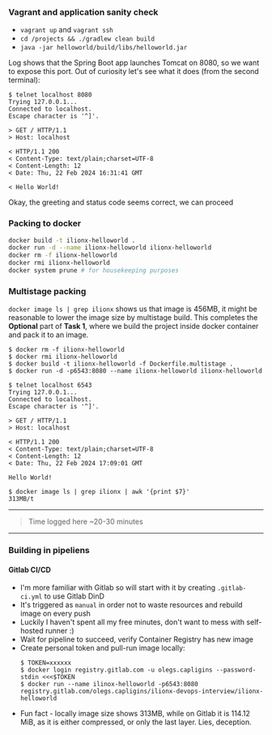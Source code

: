 ### Vagrant and application sanity check

- `vagrant up` and `vagrant ssh`
- `cd /projects && ./gradlew clean build`
- `java -jar helloworld/build/libs/helloworld.jar`

Log shows that the Spring Boot app launches Tomcat on 8080, so we want to expose this port. Out of curiosity let's see what it does (from the second terminal):

```
$ telnet localhost 8080
Trying 127.0.0.1...
Connected to localhost.
Escape character is '^]'.

> GET / HTTP/1.1
> Host: localhost

< HTTP/1.1 200 
< Content-Type: text/plain;charset=UTF-8
< Content-Length: 12
< Date: Thu, 22 Feb 2024 16:31:41 GMT

< Hello World!
```

Okay, the greeting and status code seems correct, we can proceed

### Packing to docker

```bash
docker build -t ilionx-helloworld .
docker run -d --name ilionx-helloworld ilionx-helloworld
docker rm -f ilionx-helloworld
docker rmi ilionx-helloworld
docker system prune # for housekeeping purposes 
```

### Multistage packing

`docker image ls | grep ilionx` shows us that image is 456MB, it might be reasonable to lower the image size by multistage build. This completes the **Optional** part of **Task 1**, where we build the project inside docker container and pack it to an image. 

```
$ docker rm -f ilionx-helloworld
$ docker rmi ilionx-helloworld
$ docker build -t ilionx-helloworld -f Dockerfile.multistage .
$ docker run -d -p6543:8080 --name ilionx-helloworld ilionx-helloworld

$ telnet localhost 6543
Trying 127.0.0.1...
Connected to localhost.
Escape character is '^]'.

> GET / HTTP/1.1
> Host: localhost

< HTTP/1.1 200 
< Content-Type: text/plain;charset=UTF-8
< Content-Length: 12
< Date: Thu, 22 Feb 2024 17:09:01 GMT

Hello World!

$ docker image ls | grep ilionx | awk '{print $7}'
313MB/t 
```

----

> Time logged here ~20-30 minutes

----

### Building in pipeliens

#### Gitlab CI/CD

- I'm more familiar with Gitlab so will start with it by creating `.gitlab-ci.yml` to use Gitlab DinD
- It's triggered as `manual` in order not to waste resources and rebuild image on every push
- Luckily I haven't spent all my free minutes, don't want to mess with self-hosted runner :)
- Wait for pipeline to succeed, verify Container Registry has new image
- Create personal token and pull-run image locally:
    ```
    $ TOKEN=xxxxxx
    $ docker login registry.gitlab.com -u olegs.capligins --password-stdin <<<$TOKEN
    $ docker run --name ilinox-helloworld -p6543:8080 registry.gitlab.com/olegs.capligins/ilionx-devops-interview/ilionx-helloworld
    ```
- Fun fact - locally image size shows 313MB, while on Gitlab it is 114.12 MiB, as it is either compressed, or only the last layer. Lies, deception.

